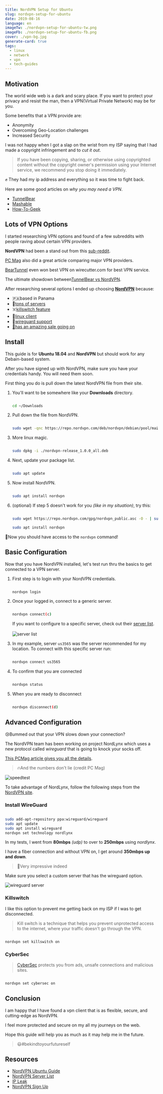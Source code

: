 ```yaml
---
title: NordVPN Setup for Ubuntu
slug: nordvpn-setup-for-ubuntu
date: 2019-08-16
language: en
imageTw: ./nordvpn-setup-for-ubuntu-tw.png
imageFb: ./nordvpn-setup-for-ubuntu-fb.png
cover: ./vpn-bg.jpg
generate-card: true
tags:
  - linux
  - network
  - vpn
  - tech-guides
---
```


## Motivation

The world wide web is a dark and scary place. If you want to protect your privacy and resist the man, then a VPN(Virtual Private Network) may be for you.

Some benefits that a VPN provide are:

- Anonymity
- Overcoming Geo-Location challenges
- Increased Security

I was not happy when I got a slap on the wrist from my ISP saying that I had made a copyright infringement and to _cut it out_.

> If you have been copying, sharing, or otherwise using copyrighted content without the copyright owner's permission using your Internet service, we recommend you stop doing it immediately.

✊ They had my ip address and everything so it was time to fight back.

Here are some good articles on _why you may need a VPN_.

- [TunnelBear](https://www.tunnelbear.com/blog/always-use-a-vpn/)
- [Mashable](https://mashable.com/article/why-you-need-vpn/)
- [How-To-Geek](https://www.howtogeek.com/133680/htg-explains-what-is-a-vpn/)

## Lots of VPN Options

I started researching VPN options and found of a few subreddits with people raving about certain VPN providers.

**NordVPN** had been a stand out from this [sub-reddit](https://www.reddit.com/r/VPNTorrents/comments/as2cgo/whats_the_best_vpn_for_torrenting/).

[PC Mag](https://www.pcmag.com/roundup/354396/the-best-vpns-for-bittorrent) also did a great article comparing major VPN providers.

[BearTunnel](https://thewirecutter.com/reviews/best-vpn-service/) even won best VPN on wirecutter.com for best VPN service.

The ultimate showdown between[TunnelBear vs NordVPN](https://pixelprivacy.com/vpn/reviews/nordvpn-vs-tunnelbear/).

After researching several options I ended up choosing [**NordVPN**](https://go.nordvpn.net/aff_c?offer_id=15&aff_id=3363&url_id=902) because:

- 🇵🇦based in Panama
- 🌱[tons of servers](https://nordvpn.com/servers/tools/)
- ☠️[killswitch feature](https://nordvpn.com/features/kill-switch-technique/)
- 🐧[linux client](https://support.nordvpn.com/Connectivity/Linux/1325531132/Installing-and-using-NordVPN-on-Debian-Ubuntu-and-Linux-Mint.htm)
- 💪[wireguard support](https://nordvpn.com/blog/nordlynx-protocol-wireguard/)
- [🎅has an amazing sale going on](https://go.nordvpn.net/aff_c?offer_id=15&aff_id=3363&url_id=902)

## Install

This guide is for **Ubuntu 18.04** and **NordVPN** but should work for any Debain-based system.

After you have signed up with NordVPN, make sure you have your credentials handy. You will need them soon.

First thing you do is pull down the latest NordVPN file from their site.

1. You'll want to be somewhere like your **Downloads** directory.

   ```bash

   cd ~/Downloads

   ```

2. Pull down the file from NordVPN.

   ```bash

   sudo wget -qnc https://repo.nordvpn.com/deb/nordvpn/debian/pool/main/nordvpn-release_1.0.0_all.deb

   ```

3. More linux magic.

   ```bash

   sudo dpkg -i ./nordvpn-release_1.0.0_all.deb

   ```

4. Next, update your package list.

   ```bash

   sudo apt update

   ```

5. Now install NordVPN.

   ```bash

   sudo apt install nordvpn

   ```

6. (optional) If step 5 doesn't work for you _(like in my situation)_, try this:

   ```bash

   sudo wget https://repo.nordvpn.com/gpg/nordvpn_public.asc -O - | sudo apt-key add -

   sudo apt install nordvpn

   ```

🎉Now you should have access to the `nordvpn` command!

## Basic Configuration

Now that you have NordVPN installed, let's test run thru the basics to get connected to a VPN server.

1. First step is to login with your NordVPN credentials.

   ```bash

   nordvpn login

   ```

2. Once your logged in, connect to a generic server.

   ```bash

   nordvpn connect(c)

   ```

   If you want to configure to a specific server, check out their [server list](https://nordvpn.com/servers/tools/).
   <br/><br/>
   ![server list](./server-list.png)

3. In my example, server `us3565` was the server recommended for my location. To connect with this specific server run:

   ```bash

   nordvpn connect us3565

   ```

4. To confirm that you are connected

   ```bash

   nordvpn status

   ```

5. When you are ready to disconnect

   ```bash

   nordvpn disconnect(d)

   ```

## Advanced Configuration

😢Bummed out that your VPN slows down your connection?

The NordVPN team has been working on project NordLynx which uses a new protocol called _wireguard_ that is going to knock your socks off.

[This PCMag article gives you all the details](https://www.pcmag.com/commentary/369921/the-vpn-industry-is-on-the-cusp-of-a-major-breakthrough).

> 🔥And the numbers don't lie (credit PC Mag)

![speedtest](https://assets.pcmag.com/media/images/657776-nordlynx-wireguard-table.png?thumb=y&width=980&height=254)

To take advantage of NordLynx, follow the following steps from the [NordVPN site](https://nordvpn.com/blog/nordlynx-protocol-wireguard/).

### Install WireGuard

```bash

sudo add-apt-repository ppa:wireguard/wireguard
sudo apt update
sudo apt install wireguard
nordvpn set technology nordlynx

```

In my tests, I went from **80mbps** _(udp)_ to over to **250mbps** using _nordlynx_.

I have a fiber connection and without VPN on, I get around **350mbps up and down**.

> 🚀Very impressive indeed

Make sure you select a custom server that has the wireguard option.

![wireguard server](./wireguard.png)

### Killswitch

I like this option to prevent me getting back on my ISP if I was to get disconnected.

> Kill switch is a technique that helps you prevent unprotected access to the internet, where your traffic doesn't go through the VPN.

```bash

nordvpn set killswitch on

```

### CyberSec

> [CyberSec](https://support.nordvpn.com/General-info/Features/1047407402/What-is-CyberSec.htm) protects you from ads, unsafe connections and malicious sites.

```bash

nordvpn set cybersec on

```

## Conclusion

I am happy that I have found a vpn client that is as flexible, secure, and cutting-edge as NordVPN.

I feel more protected and secure on my all my journeys on the web.

Hope this guide will help you as much as it may help me in the future.

> 😃#bekindtoyourfutureself

## Resources

- [NordVPN Ubuntu Guide](https://support.nordvpn.com/Connectivity/Linux/1325531132/Installing-and-using-NordVPN-on-Debian-Ubuntu-and-Linux-Mint.htm)
- [NordVPN Server List](https://nordvpn.com/servers/tools/)
- [IP Leak](https://ipleak.net/)
- [NordVPN Sign Up](https://go.nordvpn.net/aff_c?offer_id=15&aff_id=3363&url_id=902)
